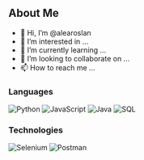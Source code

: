 ## About Me
- 👋 Hi, I’m @alearoslan
- 👀 I’m interested in ...
- 🌱 I’m currently learning ...
- 💞️ I’m looking to collaborate on ...
- 📫 How to reach me ...

### Languages

![Python](https://img.shields.io/badge/-Python-000?&logo=Python)
![JavaScript](https://img.shields.io/badge/-JavaScript-000?&logo=JavaScript)
![Java](https://img.shields.io/badge/-Java-000?&logo=Java&logoColor=007396)
![SQL](https://img.shields.io/badge/-SQL-000?&logo=MySQL)

### Technologies

![Selenium](https://img.shields.io/badge/-Selenium-000?&logo=Selenium)
![Postman](https://img.shields.io/badge/-Postman-000?&logo=Postman)
<!---
alearoslan/alearoslan is a ✨ special ✨ repository because its `README.md` (this file) appears on your GitHub profile.
You can click the Preview link to take a look at your changes.
--->
